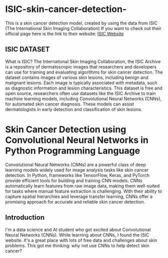 # ISIC-skin-cancer-detection-
This is a skin cancer detection model, created by using the data from ISIC (The International Skin Imaging Collaboration​) 
If you want to check out their official page here is the link to their website: 
[ISIC Website](https://www.isic-archive.com/)

## ISIC DATASET 
What is ISIC? 
The International Skin Imaging Collaboration, the ISIC Archive is a repository of dermatoscopic images that researchers and developers can use for training and evaluating algorithms for skin cancer detection. The dataset contains images of various skin lesions, including benign and malignant lesions. Each image is typically associated with metadata, such as diagnostic information and lesion characteristics.
This dataset is free and open source, researchers often use datasets like the ISIC Archive to train machine learning models, including Convolutional Neural Networks (CNNs), for automated skin cancer diagnosis. These models can assist dermatologists in early detection and classification of skin lesions.

# Skin Cancer Detection using Convolutional Neural Networks in Python Programming Language 
Convolutional Neural Networks (CNNs) are a powerful class of deep learning models widely used for image analysis tasks like skin cancer detection. In Python, frameworks like TensorFlow, Keras, and PyTorch provide efficient tools for building and training CNN models. CNNs automatically learn features from raw image data, making them well-suited for tasks where manual feature extraction is challenging. With their ability to capture spatial hierarchies and leverage transfer learning, CNNs offer a promising approach for accurate and reliable skin cancer detection.

## Introduction
I'm a data science and AI student who got excited about Convolutional Neural Networks (CNNs). While learning about CNNs, I found the ISIC website. It's a great place with lots of free data and challenges about skin problems. This got me thinking: why not use CNNs to help detect skin cancer?
